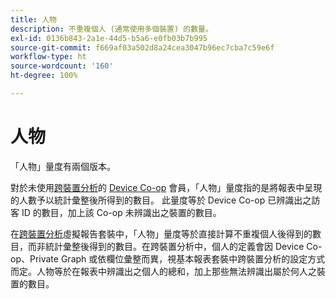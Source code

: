 ```yaml
---
title: 人物
description: 不重複個人 (通常使用多個裝置) 的數量。
exl-id: 0136b843-2a1e-44d5-b5a6-e0fb03b7b995
source-git-commit: f669af03a502d8a24cea3047b96ec7cba7c59e6f
workflow-type: ht
source-wordcount: '160'
ht-degree: 100%

---
```


# 人物

「人物」量度有兩個版本。

對於未使用[跨裝置分析](../cda/overview.md)的 [Device Co-op](https://experienceleague.adobe.com/docs/device-co-op/using/data/people.html?lang=zh-Hant) 會員，「人物」量度指的是將報表中呈現的人數予以統計彙整後所得到的數目。 此量度等於 Device Co-op 已辨識出之訪客 ID 的數目，加上該 Co-op 未辨識出之裝置的數目。

在[跨裝置分析](../cda/overview.md)虛擬報告套裝中，「人物」量度等於直接計算不重複個人後得到的數目，而非統計彙整後得到的數目。在跨裝置分析中，個人的定義會因 Device Co-op、Private Graph 或依欄位彙整而異，視基本報表套裝中跨裝置分析的設定方式而定。人物等於在報表中辨識出之個人的總和，加上那些無法辨識出屬於何人之裝置的數目。
